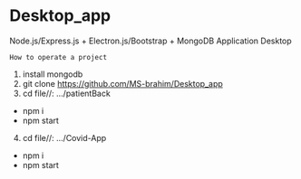 # Desktop_app
Node.js/Express.js + Electron.js/Bootstrap + MongoDB Application Desktop

````
How to operate a project
````

1. install mongodb
2. git clone https://github.com/MS-brahim/Desktop_app
3. cd file//: .../patientBack 
  - npm i
  - npm start
4. cd file//: .../Covid-App
  - npm i
  - npm start
